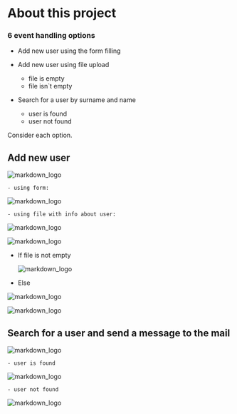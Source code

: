 # About this project

### 6 event handling options

 - Add new user using the form filling
 - Add new user using file upload
   - file is empty
   - file isn`t empty
    
 - Search for a user by surname and name
   - user is found
   - user not found

Consider each option.

## Add new user

![markdown_logo](https://sun9-72.userapi.com/impg/XvIkadMNREdYBoxKrYYb6TrCMiSojUQXLqLtqQ/m1JZaHK2Prc.jpg?size=1920x934&quality=96&proxy=1&sign=41def6051fe79ce742d409228fcee0da&type=album)

    - using form:

![markdown_logo](https://sun9-20.userapi.com/impg/61ZIXXZ93un0lzoY31p8vhmbbYP5VWLfOzP52w/gC_PDbpisOM.jpg?size=1920x932&quality=96&proxy=1&sign=c7b0a40634bd206b25ab93dda36d9521&type=album)

    - using file with info about user:

![markdown_logo](https://sun9-29.userapi.com/impg/CmX3zaHdmZHiWK204H2KIO93eRngDK3rCK8JRw/lmtNLW3J6C4.jpg?size=1920x935&quality=96&proxy=1&sign=59575c02091061388c8d3845cf476abf&type=album)

![markdown_logo](https://sun9-63.userapi.com/impg/fPJ9UqCv9Y93r1bLkimaiNgh0S1eSDQLNF0TYg/32vaHt1YM3c.jpg?size=1920x932&quality=96&proxy=1&sign=a26b6a8c32964d33cc8e8d54bb361aa5&type=album)
 
 - If file is  not empty 
   
   ![markdown_logo](https://sun9-43.userapi.com/impg/uCX6n9-6w-_cf34qwb-Lya7ofA_x3Uehv1sw1w/wOQTnt8CaoQ.jpg?size=1920x937&quality=96&proxy=1&sign=0080b30d183111122d8e6b49d8bb79ee&type=album)
   
 - Else

![markdown_logo](https://sun9-51.userapi.com/impg/Dcf1TMpdW9GY2yYLweZaV4yjsicq2SAHyFLe4Q/n3qDa5N2fQw.jpg?size=1920x934&quality=96&proxy=1&sign=9f6207f1822fb7c36d8078983c3f0475&type=album) 

![markdown_logo](https://sun9-52.userapi.com/impg/rH03__0p1zWxK0QjLA8YXqCmD1oO8JPegBVfhA/wOv69ln0w9Q.jpg?size=1920x930&quality=96&proxy=1&sign=d30c0757b928ec6a18e1609b3e76141d&type=album)

## Search for a user and send a message to the mail

![markdown_logo](https://sun9-3.userapi.com/impg/1t9-0Tst34BnQJ9-IryK5g_DoNbMOXN8vPh5GA/Bu3dEt0HT3Q.jpg?size=1920x932&quality=96&proxy=1&sign=df2fc01ac5fc11a5a7707442b1610994&type=album)

    - user is found

![markdown_logo](https://sun9-35.userapi.com/impg/nFFw8B_6BMq3TzMC656a9vjEOT5mkgS4Q3Uuwg/IV0YoBv1oHI.jpg?size=1920x932&quality=96&proxy=1&sign=89ccd1a4f7057b7a3fed86a44e0a6f74&type=album)

    - user not found

![markdown_logo](https://sun9-64.userapi.com/impg/O-aczbhAAucL4MWrqAnqTFLWinbGiSwx0UVtWQ/BUPJmbST0wI.jpg?size=1920x930&quality=96&proxy=1&sign=49c811d2f8cdd0ffa920bc97fc0371fa&type=album)